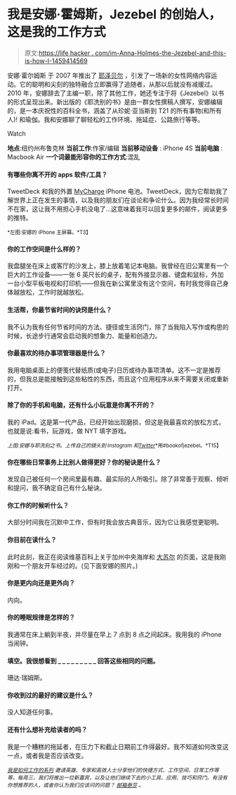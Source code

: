 # 我是安娜·霍姆斯，Jezebel 的创始人，这是我的工作方式

> 原文:[https://life hacker . com/im-Anna-Holmes-the-Jezebel-and-this-is-how-I-1459414569](https://lifehacker.com/im-anna-holmes-founder-of-jezebel-and-this-is-how-i-1459414569)

安娜·霍尔姆斯 于 2007 年推出了 [耶泽贝尔](http://jezebel.com/) ，引发了一场新的女性网络内容运动。它的聪明和尖刻的独特融合立即赢得了追随者，从那以后就没有减缓过。2010 年，安娜辞去了主编一职，除了其他工作，她还专注于将《Jezebel》以书的形式呈现出来。新出版的《耶洗别的书》是由一群女性撰稿人撰写，安娜编辑的，是一本庆祝性的百科全书，涵盖了从珍妮·亚当斯到 T21 的所有事物(和所有人)! 和瑜伽。我和安娜聊了聊轻松的工作环境、拖延症、公路旅行等等。

Watch

**地点**:纽约州布鲁克林
**当前工作**:作家/编辑
**当前移动设备** : iPhone 4S
**当前电脑** : Macbook Air
**一个词最能形容你的工作方式**:混乱

#### 有哪些你离不开的 apps 软件/工具？

TweetDeck 和我的外置 [MyCharge](http://www.mycharge.com/) iPhone 电池。TweetDeck，因为它帮助我了解世界上正在发生的事情，以及我的朋友们在谈论和争论什么。因为我经常长时间不在家，这让我不用担心手机没电了...这意味着我可以回复更多的邮件，阅读更多的推特。

<small>*左图:安娜的 iPhone 主屏幕。*T3】</small>

#### 你的工作空间是什么样的？

我盘腿坐在床上或客厅的沙发上，膝上放着笔记本电脑。我曾经在旧公寓里有一个巨大的工作设备——一张 6 英尺长的桌子，配有外接显示器、键盘和鼠标，外加一台小型平板电视和打印机——但我在新公寓里没有这个空间，有时我觉得自己身体越放松，工作时就越放松。

#### 生活帮，你最节省时间的诀窍是什么？

我不认为我有任何节省时间的方法、捷径或生活窍门，除了当我陷入写作或构思的时候，长途步行通常会启动我的想象力、能量和创造力。

#### 你最喜欢的待办事项管理器是什么？

我用电脑桌面上的便笺代替纸质(或电子)日历或待办事项清单。这不一定是推荐的，但我总是能接触到这些粘性的东西，而且这个应用程序从来不需要关闭或重新打开。

#### 除了你的手机和电脑，还有什么小玩意是你离不开的？

我的 iPad。这是第一代产品，已经开始出现磨损，但这是我最喜欢的放松方式，也就是说:看书，玩游戏，做 NYT 填字游戏。

<small>*上图:安娜与耶洗别之书。上传自己的镜头到 Instagram 和*</small>[<small>*Twitter*</small>](http://twitter.com/bookofjezebel)<small>*用#bookofjezebel。*T15】</small>

#### 你在哪些日常事务上比别人做得更好？你的秘诀是什么？

发现自己被任何一个房间里最有趣、最实际的人所吸引。除了非常善于观察、倾听和提问，我不确定自己有什么秘诀。

#### 你工作的时候听什么？

大部分时间我在沉默中工作，但有时我会放古典音乐，因为它让我感觉更聪明。

#### 你目前在读什么？

此时此刻，我正在阅读维基百科上关于加州中央海岸和 [大苏尔](http://en.wikipedia.org/wiki/Big_Sur) 的页面，这是我刚刚和一个朋友开车经过的。(见下面安娜的照片。)

#### 你是更内向还是更外向？

内向。

#### 你的睡眠规律是怎样的？

我通常在床上躺到半夜，并尽量在早上 7 点到 8 点之间起床。我用我的 iPhone 当闹钟。

#### 填空。我很想看到 _ _ _ _ _ _ _ _ _ 回答这些相同的问题。

珊达·瑞姆斯。

#### 你收到过的最好的建议是什么？

没人知道任何事。

#### 还有什么想补充给读者的吗？

我是一个糟糕的拖延者，在压力下和截止日期前工作得最好。我不知道如何改变这一点，或者我是否应该改变。

<small></small>*[<small>*我是如何工作的系列*</small>](http://lifehacker.com/how-i-work/) <small>*邀请英雄、专家和高效人士分享他们的快捷方式、工作空间、日常工作等等。每周三，我们将推出一位新嘉宾，以及让他们继续下去的小工具、应用、技巧和窍门。有没有你想推荐的人，或者你认为我们应该问的问题？*</small> [<small>*邮箱泰莎*</small>](https://mail.google.com/mail/?view=cm&fs=1&tf=1&to=tessa@lifehacker.com) <small>*。*</small>*